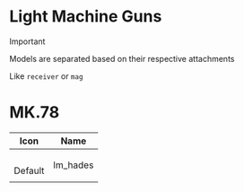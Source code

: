 # Light Machine Guns

> [!IMPORTANT]
> Models are separated based on their respective attachments
>
> Like `receiver` or `mag`



# MK.78
| Icon | Name |
| :--: | :--: | 
| | | | | 
<br> Default | lm_hades | 
| | | | | 

















